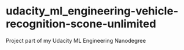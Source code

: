 # udacity_ml_engineering-vehicle-recognition-scone-unlimited
Project part of my Udacity ML Engineering Nanodegree
